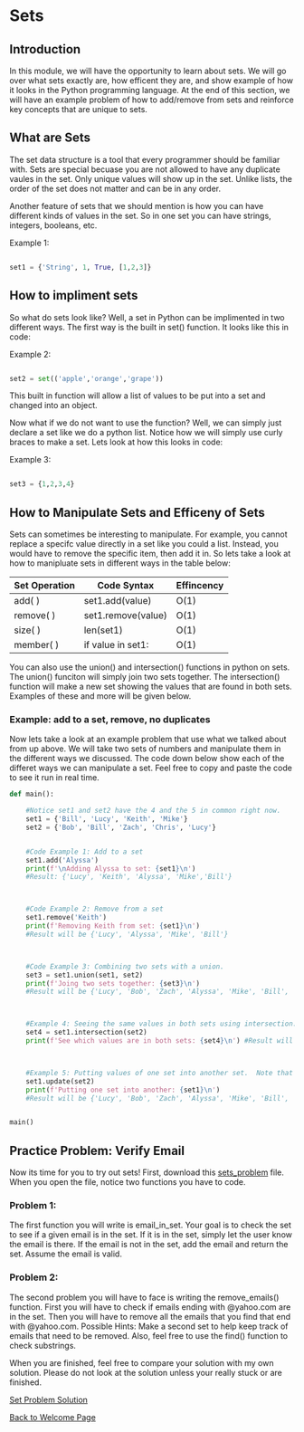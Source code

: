 # Sets
## Introduction
In this module, we will have the opportunity to learn about sets.  We will go over what sets exactly are, how efficent they are, and show example of how it looks in the Python programming language.  At the end of this section, we will have an example problem of how to add/remove from sets and reinforce key concepts that are unique to sets.

##  What are Sets

The set data structure is a tool that every programmer should be familiar with.  Sets are special becuase you are not allowed to have any duplicate vaules in the set.  Only unique values will show up in the set.  Unlike lists, the order of the set does not matter and can be in any order.

Another feature of sets that we should mention is how you can have different kinds of values in the set.  So in one set you can have strings, integers, booleans, etc.

Example 1:

``` python

set1 = {'String', 1, True, [1,2,3]}

```

## How to impliment sets

So what do sets look like?  Well, a set in Python can be implimented in two different ways.  The first way is the built in set() function.  It looks like this in code:

Example 2:

``` python

set2 = set(('apple','orange','grape'))

```

This built in function will allow a list of values to be put into a set and changed into an object.  

Now what if we do not want to use the function?  Well, we can simply just declare a set like we do a python list.  Notice how we will simply use curly braces to make a set.   Lets look at how this looks in code:

Example 3:
``` python

set3 = {1,2,3,4}

```


##  How to Manipulate Sets and Efficeny of Sets
Sets can sometimes be interesting to manipulate.  For example, you cannot replace a specifc value directly in a set like you could a list.  Instead, you would have to remove the specific item, then add it in.  So lets take a look at how to manipluate sets in different ways in the table below:

Set Operation   |   Code Syntax      | Effincency
----------------|--------------------|-----------
add( )          | set1.add(value)    | O(1)
remove( )       | set1.remove(value) | O(1)
size( )         | len(set1)          | O(1)
member( )       | if value in set1:  | O(1)


You can also use the union() and intersection() functions in python on sets.  The union() funciton will simply join two sets together.  The intersection() function will make a new set showing the values that are found in both sets.  Examples of these and more will be given below.



###  Example: add to a set, remove, no duplicates
Now lets take a look at an example problem that use what we talked about from up above.  We will take two sets of numbers and manipulate them in the different ways we discussed.  The code down below show each of the differet ways we can manipulate a set.  Feel free to copy and paste the code to see it run in real time.

```python
def main():

    #Notice set1 and set2 have the 4 and the 5 in common right now.
    set1 = {'Bill', 'Lucy', 'Keith', 'Mike'}
    set2 = {'Bob', 'Bill', 'Zach', 'Chris', 'Lucy'}


    #Code Example 1: Add to a set
    set1.add('Alyssa')
    print(f'\nAdding Alyssa to set: {set1}\n') 
    #Result: {'Lucy', 'Keith', 'Alyssa', 'Mike','Bill'}



    #Code Example 2: Remove from a set
    set1.remove('Keith')
    print(f'Removing Keith from set: {set1}\n') 
    #Result will be {'Lucy', 'Alyssa', 'Mike', 'Bill'}



    #Code Example 3: Combining two sets with a union.
    set3 = set1.union(set1, set2)
    print(f'Joing two sets together: {set3}\n') 
    #Result will be {'Lucy', 'Bob', 'Zach', 'Alyssa', 'Mike', 'Bill', 'Chris'}



    #Example 4: Seeing the same values in both sets using intersection.
    set4 = set1.intersection(set2)
    print(f'See which values are in both sets: {set4}\n') #Result will be {'Bill', 'Lucy'}



    #Example 5: Putting values of one set into another set.  Note that the unique values were automatically taken out.
    set1.update(set2)
    print(f'Putting one set into another: {set1}\n') 
    #Result will be {'Lucy', 'Bob', 'Zach', 'Alyssa', 'Mike', 'Bill', 'Chris'}


main()
 ```

##  Practice Problem: Verify Email

Now its time for you to try out sets!  First, download this [sets_problem](code_problems/stack_problem.py) file.  When you open the file, notice two functions you have to code.  

### Problem 1:
The first function you will write is email_in_set.  Your goal is to check the set to see if a given email is in the set.  If it is in the set, simply let the user know the email is there.  If the email is not in the set, add the email and return the set.  Assume the email is valid.

### Problem 2:
The second problem you will have to face is writing the remove_emails() function.  First you will have to check if emails ending with @yahoo.com are in the set.  Then you will have to remove all the emails that you find that end with @yahoo.com.  Possible Hints: Make a second set to help keep track of emails that need to be removed.  Also, feel free to use the find() function to check substrings.  

When you are finished, feel free to compare your solution with my own solution.  Please do not look at the solution unless your really stuck or are finished.  

   [Set Problem Solution](code_problems/sets_problem_solution.py)

[Back to Welcome Page](0-welcome.md)